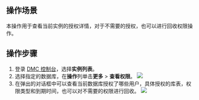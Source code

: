## 操作场景

本操作用于查看当前实例的授权详情，对于不需要的授权，也可以进行回收权限操作。

## 操作步骤

1. 登录 [DMC 控制台](https://dms.cloud.tencent.com/v3/cooperations/#/)，选择**实例列表**。
2. 选择指定的数据库，在**操作**列单击**更多** > **查看权限**。
   ![](https://qcloudimg.tencent-cloud.cn/raw/66ddd5fa411eccf14b495fb722985017.png)
3. 在弹出的对话框中可以查看当前数据库授权了哪些用户，具体授权的库表，权限类型和到期时间，也可以对不需要的权限进行回收。
   ![](https://qcloudimg.tencent-cloud.cn/raw/86529c18ebb000a2d59ac7fb9252eac9.png)